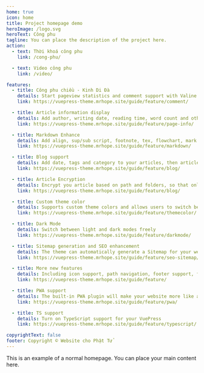 ```yaml
---
home: true
icon: home
title: Project homepage demo
heroImage: /logo.svg
heroText: Công phu
tagline: You can place the description of the project here.
action:
  - text: Thời khoá công phu
    link: /cong-phu/

  - text: Video công phu
    link: /video/

features:
  - title: Công phu chiều - Kinh Di Đà
    details: Start pageview statistics and comment support with Valine and Vssue
    link: https://vuepress-theme.mrhope.site/guide/feature/comment/

  - title: Article information display
    details: Add author, writing date, reading time, word count and other information to your article
    link: https://vuepress-theme.mrhope.site/guide/feature/page-info/

  - title: Markdown Enhance
    details: Add align, sup/sub script, footnote, tex, flowchart, mark and presentation support in markdown
    link: https://vuepress-theme.mrhope.site/guide/feature/markdown/

  - title: Blog support
    details: Add date, tags and category to your articles, then article, tag, category and timeline list will be auto generated
    link: https://vuepress-theme.mrhope.site/guide/feature/blog/

  - title: Article Encryption
    details: Encrypt you article based on path and folders, so that only the one you want could see them
    link: https://vuepress-theme.mrhope.site/guide/feature/blog/

  - title: Custom theme color
    details: Supports custom theme colors and allows users to switch between preset theme colors
    link: https://vuepress-theme.mrhope.site/guide/feature/themecolor/

  - title: Dark Mode
    details: Switch between light and dark modes freely
    link: https://vuepress-theme.mrhope.site/guide/feature/darkmode/

  - title: Sitemap generation and SEO enhancement
    details: The theme can automatically generate a Sitemap for your website, and optimize the resulting web page for search engines.
    link: https://vuepress-theme.mrhope.site/guide/feature/seo-sitemap/

  - title: More new features
    details: Including icon support, path navigation, footer support, fullscreen button, blog homepage, etc.
    link: https://vuepress-theme.mrhope.site/guide/feature/

  - title: PWA support
    details: The built-in PWA plugin will make your website more like an APP.
    link: https://vuepress-theme.mrhope.site/guide/feature/pwa/

  - title: TS support
    details: Turn on TypeScript support for your VuePress
    link: https://vuepress-theme.mrhope.site/guide/feature/typescript/

copyrightText: false
footer: Copyright © Website cho Phật Tử
---
```


This is an example of a normal homepage. You can place your main content here.
